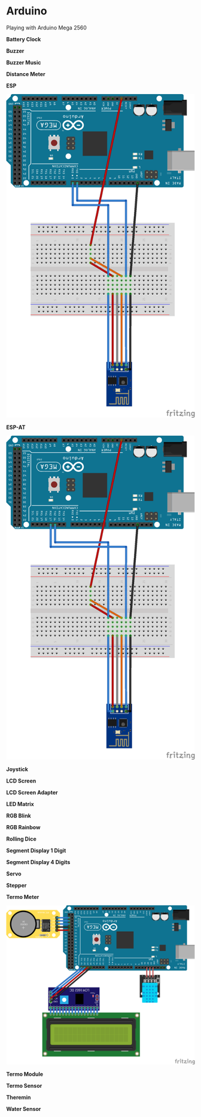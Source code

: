 # Arduino
Playing with Arduino Mega 2560



**Battery Clock**

**Buzzer**

**Buzzer Music**

**Distance Meter**

**ESP**

![](esp/esp.png)

**ESP-AT**

![](esp-at/esp-at.png)

**Joystick**

**LCD Screen**

**LCD Screen Adapter**

**LED Matrix**

**RGB Blink**

**RGB Rainbow**

**Rolling Dice**

**Segment Display 1 Digit**

**Segment Display 4 Digits**

**Servo**

**Stepper**

**Termo Meter**

![](termo-meter/termo-meter.png)

**Termo Module**

**Termo Sensor**

**Theremin**

**Water Sensor**

